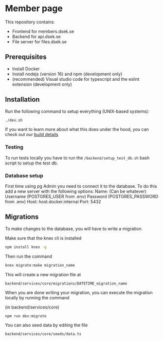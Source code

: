 # Member page
This repository contains:
 - Frontend for members.dsek.se
 - Backend for api.dsek.se
 - File server for files.dsek.se

## Prerequisites
- Install Docker
- Install nodejs (version 16) and npm (development only)
- (recommended) Visual studio code for typescript and the eslint extension (development only)

## Installation
Run the following command to setup everything (UNIX-based systems):
```bash
./dev.sh
```
If you want to learn more about what this does under the hood, you can check out our [build details](build-details.md)

### Testing
To run tests locally you have to run the `/backend/setup_test_db.sh` bash script to setup the test db.

### Database setup
First time using pg Admin you need to connect it to the database. To do this add a new server with the following options:
Name: (Can be whatever)
Username (POSTGRES_USER from .env)
Password (POSTGRES_PASSWORD from .env)
Host: host.docker.internal
Port: 5432

## Migrations
To make changes to the database, you will have to write a migration.

Make sure that the knex cli is installed
```bash
npm install knex -g
```

Then run the command
```bash
knex migrate:make migration_name 
```

This will create a new migration file at 
```
backend/services/core/migrations/DATETIME_migration_name
```

When you are done writing your migration, you can execute the migration locally by running the command 

(in backend/services/core)
```
npm run dev:migrate
```
You can also seed data by editing the file 
```
backend/services/core/seeds/data.ts
```